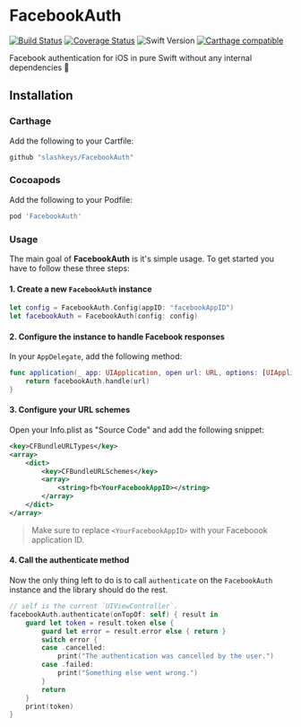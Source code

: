 # FacebookAuth

[![Build Status](https://travis-ci.org/slashkeys/FacebookAuth.svg?branch=master)](https://travis-ci.org/slashkeys/FacebookAuth)
[![Coverage Status](https://coveralls.io/repos/github/slashkeys/FacebookAuth/badge.svg?branch=master)](https://coveralls.io/github/slashkeys/FacebookAuth?branch=master)
![Swift Version](https://img.shields.io/badge/swift-3.1-orange.svg)
[![Carthage compatible](https://img.shields.io/badge/Carthage-compatible-4BC51D.svg?style=flat)](https://github.com/Carthage/Carthage)

Facebook authentication for iOS in pure Swift without any internal dependencies 🚀

## Installation

### Carthage

Add the following to your Cartfile:

```ruby
github "slashkeys/FacebookAuth"
```

### Cocoapods

Add the following to your Podfile:

``` ruby
pod 'FacebookAuth'
```

### Usage

The main goal of **FacebookAuth** is it's simple usage. To get started you have to follow these three steps:

#### 1. Create a new `FacebookAuth` instance

``` swift
let config = FacebookAuth.Config(appID: "facebookAppID")
let facebookAuth = FacebookAuth(config: config)
```

#### 2. Configure the instance to handle Facebook responses

In your `AppDelegate`, add the following method:

``` swift
func application(_ app: UIApplication, open url: URL, options: [UIApplicationOpenURLOptionsKey: Any] = [:]) -> Bool {
    return facebookAuth.handle(url)
}
```

#### 3. Configure your URL schemes

Open your Info.plist as "Source Code" and add the following snippet:

``` xml
<key>CFBundleURLTypes</key>
<array>
    <dict>
        <key>CFBundleURLSchemes</key>
        <array>
            <string>fb<YourFacebookAppID></string>
        </array>
    </dict>
</array>
```

> Make sure to replace `<YourFacebookAppID>` with your Faceboook application ID.

#### 4. Call the authenticate method

Now the only thing left to do is to call `authenticate` on the `FacebookAuth` instance and the library should do the rest.

``` swift
// self is the current `UIViewController`.
facebookAuth.authenticate(onTopOf: self) { result in
    guard let token = result.token else {
        guard let error = result.error else { return }
        switch error {
        case .cancelled:
            print("The authentication was cancelled by the user.")
        case .failed:
            print("Something else went wrong.")
        }
        return
    }
    print(token)
}
```
